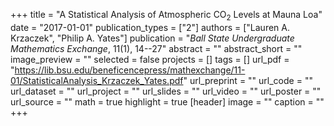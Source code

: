 +++
title = "A Statistical Analysis of Atmospheric CO<sub>2</sub> Levels at Mauna Loa"
date = "2017-01-01"
publication_types = ["2"]
authors = ["Lauren A. Krzaczek", "Philip A. Yates"]
publication = "*Ball State Undergraduate Mathematics Exchange*, 11(1), 14--27" abstract = ""
abstract_short = ""
image_preview = ""
selected = false
projects = []
tags = []
url_pdf = "https://lib.bsu.edu/beneficencepress/mathexchange/11-01/StatisticalAnalysis_Krzaczek_Yates.pdf"
url_preprint = ""
url_code = ""
url_dataset = ""
url_project = ""
url_slides = ""
url_video = ""
url_poster = ""
url_source = ""
math = true
highlight = true
[header]
image = ""
caption = ""
+++
